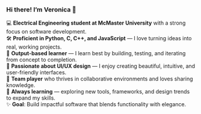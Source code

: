 ### Hi there! I’m Veronica 👋

💻 **Electrical Engineering student at McMaster University** with a strong focus on software development.  
🛠 **Proficient in Python, C, C++, and JavaScript** — I love turning ideas into real, working projects.  
🚀 **Output-based learner** — I learn best by building, testing, and iterating from concept to completion.  
🎨 **Passionate about UI/UX design** — I enjoy creating beautiful, intuitive, and user-friendly interfaces.  
🤝 **Team player** who thrives in collaborative environments and loves sharing knowledge.  
🌱 **Always learning** — exploring new tools, frameworks, and design trends to expand my skills.  
✨ **Goal**: Build impactful software that blends functionality with elegance. 


